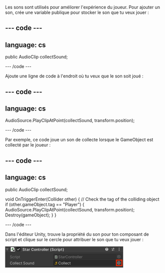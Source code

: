 Les sons sont utilisés pour améliorer l'expérience du joueur. Pour ajouter un son, crée une variable publique pour stocker le son que tu veux jouer :

--- code ---
---
language: cs
---

public AudioClip collectSound;

--- /code ---

Ajoute une ligne de code à l'endroit où tu veux que le son soit joué :

--- code ---
---
language: cs
---

AudioSource.PlayClipAtPoint(collectSound, transform.position);

--- /code ---

Par exemple, ce code joue un son de collecte lorsque le GameObject est collecté par le joueur :

--- code ---
---
language: cs
---

public AudioClip collectSound;

void OnTriggerEnter(Collider other)
{
    // Check the tag of the colliding object
    if (other.gameObject.tag == "Player")
    {
        AudioSource.PlayClipAtPoint(collectSound, transform.position);
        Destroy(gameObject);
    }
}

--- /code ---

Dans l'éditeur Unity, trouve la propriété du son pour ton composant de script et clique sur le cercle pour attribuer le son que tu veux jouer :

![La fenêtre Inspector avec le son « Collect » dans la variable Collect Sound et le cercle à droite en surbrillance.](images/collect-sound-property.png)
